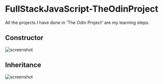 # FullStackJavaScript-TheOdinProject
All the projects I have done in 'The Odin Project' are my learning steps.

## Constructor
![screenshot](https://github.com/cihatdev/FullStackJavaScript-TheOdinProject/blob/master/JavaScript/object%20%26%20function/Photo/Ek%20A%C3%A7%C4%B1klama%202020-07-13%20212601.png)

## Inheritance
![screenshot](https://github.com/cihatdev/FullStackJavaScript-TheOdinProject/blob/master/JavaScript/object%20%26%20function/Photo/Ek%20A%C3%A7%C4%B1klama%202020-07-13%20214538.png)
